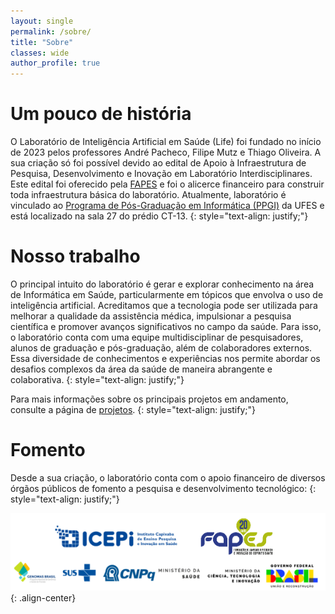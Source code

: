 ```yaml
---
layout: single
permalink: /sobre/
title: "Sobre"
classes: wide
author_profile: true
---
```



# Um pouco de história

O Laboratório de Inteligência Artificial em Saúde (Life) foi fundado no início de 2023 pelos professores André Pacheco, Filipe Mutz e Thiago Oliveira. A sua criação só foi possível devido ao edital de Apoio à Infraestrutura de Pesquisa, Desenvolvimento e Inovação em Laboratório Interdisciplinares. Este edital foi oferecido pela [FAPES](https://fapes.es.gov.br/) e foi o alicerce financeiro para construir toda infraestrutura básica do laboratório. Atualmente, laboratório é vinculado ao [Programa de Pós-Graduação em Informática (PPGI)](https://informatica.ufes.br/pt-br/pos-graduacao/PPGI) da UFES e está localizado na sala 27 do prédio CT-13.
{: style="text-align: justify;"}



# Nosso trabalho

O principal intuito do laboratório é gerar e explorar conhecimento na área de Informática em Saúde, particularmente em tópicos que envolva o uso de inteligência artificial. Acreditamos que a tecnologia pode ser utilizada para melhorar a qualidade da assistência médica, impulsionar a pesquisa científica e promover avanços significativos no campo da saúde. Para isso, o laboratório conta com uma equipe multidisciplinar de pesquisadores, alunos de graduação e pós-graduação, além de colaboradores externos. Essa diversidade de conhecimentos e experiências nos permite abordar os desafios complexos da área da saúde de maneira abrangente e colaborativa. 
{: style="text-align: justify;"}

Para mais informações sobre os principais projetos em andamento, consulte a página de [projetos](/projetos/).
{: style="text-align: justify;"}

# Fomento

Desde a sua criação, o laboratório conta com o apoio financeiro de diversos órgãos públicos de fomento a pesquisa e desenvolvimento tecnológico:
{: style="text-align: justify;"}


![apoio](/assets/imgs/apoio.png){: .align-center}



